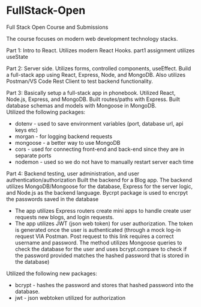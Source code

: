# FullStack-Open
Full Stack Open Course and Submissions

The course focuses on modern web development technology stacks.

Part 1: Intro to React. Utilizes modern React Hooks. part1 assignment utilizes useState  

Part 2: Server side. Utilizes forms, controlled components, useEffect. Build a full-stack app using React, Express, Node, and MongoDB. Also utilizes Postman/VS Code Rest Client to test backend functionality.  

Part 3: Basically setup a full-stack app in phonebook. Utilized React, Node.js, Express, and MongoDB. Built routes/paths with Express. Built database schemas and models with Mongoose in MongoDB.  
Utilized the following packages:  
- dotenv - used to save environment variables (port, database url, api keys etc)   
- morgan - for logging backend requests   
- mongoose - a better way to use MongoDB     
- cors - used for connecting front-end and back-end since they are in separate ports  
- nodemon - used so we do not have to manually restart server each time  

Part 4: Backend testing, user administration, and user authentication/authorization
Built the backend for a Blog app. The backend utilizes MongoDB/Mongoose for the database, Express for 
the server logic, and Node.js as the backend language. Bycrpt package is used to encrpyt the passwords saved in the database

- The app utilizes Express routers create mini apps to handle create user requests new blogs, and login requests. 
- The app utilizes JWT (json web token) for user authorization. The token is generated once the user is authenticated (through a mock log-in request VIA Postman. Post request to this link requires a correct username and password. The method utilizes Mongoose queries to check the database for the user and uses bcrypt.compare to check if the password provided matches the hashed password that is stored in the database)

Utilized the following new packages:
- bcrypt - hashes the password and stores that hashed password into the database. 
- jwt - json webtoken utilized for authorization 
     
